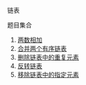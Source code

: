 链表

题目集合

1. [两数相加](./0002_add_two_numbers.ts)
2. [合并两个有序链表](./0021_merge_two_sorted_lists.ts)
3. [删除链表中的重复元素](./0083_remove_duplicates_from_sorted_list.ts)
4. [反转链表](./0206_reverse_linked_list.ts)
5. [移除链表中的指定元素](./0203_remove_linked_list_elements.ts)
